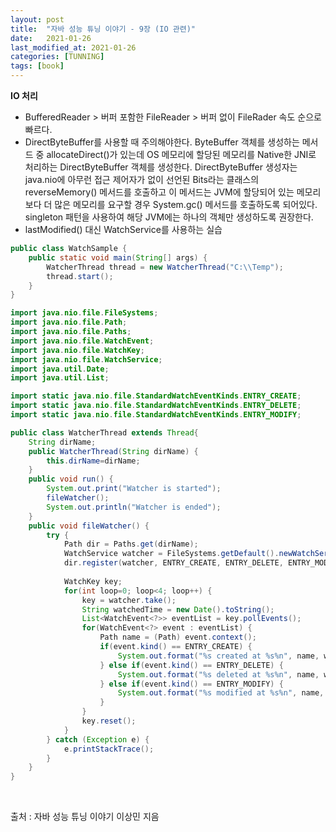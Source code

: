 ```yaml
---
layout: post
title:  "자바 성능 튜닝 이야기 - 9장 (IO 관련)"
date:   2021-01-26
last_modified_at: 2021-01-26
categories: [TUNNING]
tags: [book]
---
```


**IO 처리**
- BufferedReader > 버퍼 포함한 FileReader > 버퍼 없이 FileRader 속도 순으로 빠르다.
- DirectByteBuffer를 사용할 때 주의해야한다. ByteBuffer 객체를 생성하는 메서드 중 allocateDirect()가 있는데 OS 메모리에 할당된 메모리를 Native한 JNI로 처리하는 DirectByteBuffer 객체를 생성한다. DirectByteBuffer 생성자는 java.nio에 아무런 접근 제어자가 없이 선언된 Bits라는 클래스의 reverseMemory() 메서드를 호출하고 이 메서드는 JVM에 할당되어 있는 메모리보다 더 많은 메모리를 요구할 경우 System.gc() 메서드를 호출하도록 되어있다. singleton 패턴을 사용하여 해당 JVM에는 하나의 객체만 생성하도록 권장한다.
- lastModified() 대신 WatchService를 사용하는 실습

```java
public class WatchSample {
	public static void main(String[] args) {
		WatcherThread thread = new WatcherThread("C:\\Temp");
		thread.start();
	}
}
```

```java
import java.nio.file.FileSystems;
import java.nio.file.Path;
import java.nio.file.Paths;
import java.nio.file.WatchEvent;
import java.nio.file.WatchKey;
import java.nio.file.WatchService;
import java.util.Date;
import java.util.List;

import static java.nio.file.StandardWatchEventKinds.ENTRY_CREATE;
import static java.nio.file.StandardWatchEventKinds.ENTRY_DELETE;
import static java.nio.file.StandardWatchEventKinds.ENTRY_MODIFY;

public class WatcherThread extends Thread{
	String dirName;
	public WatcherThread(String dirName) {
		this.dirName=dirName;
	}
	public void run() {
		System.out.print("Watcher is started");
		fileWatcher();
		System.out.println("Watcher is ended");
	}
	public void fileWatcher() {
		try {
			Path dir = Paths.get(dirName);
			WatchService watcher = FileSystems.getDefault().newWatchService();
			dir.register(watcher, ENTRY_CREATE, ENTRY_DELETE, ENTRY_MODIFY);
			
			WatchKey key;
			for(int loop=0; loop<4; loop++) {
				key = watcher.take();
				String watchedTime = new Date().toString();
				List<WatchEvent<?>> eventList = key.pollEvents();
				for(WatchEvent<?> event : eventList) {
					Path name = (Path) event.context();
					if(event.kind() == ENTRY_CREATE) {
						System.out.format("%s created at %s%n", name, watchedTime);
					} else if(event.kind() == ENTRY_DELETE) {
						System.out.format("%s deleted at %s%n", name, watchedTime);
					} else if(event.kind() == ENTRY_MODIFY) {
						System.out.format("%s modified at %s%n", name, watchedTime);
					}
				}
				key.reset();
			}
		} catch (Exception e) {
			e.printStackTrace();
		}
	}
}
```

<br/>

출처 : 자바 성능 튜닝 이야기 이상민 지음

<br/>